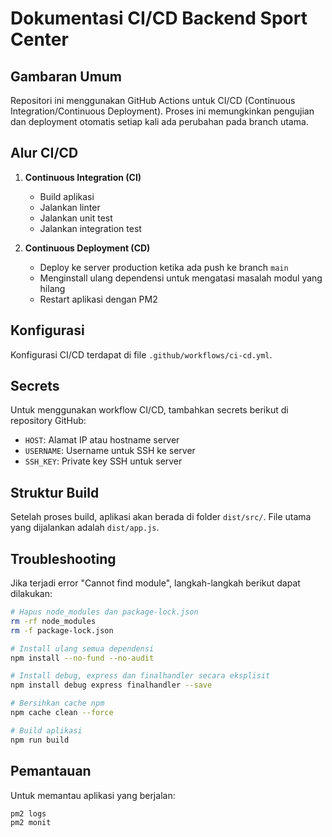 # Dokumentasi CI/CD Backend Sport Center

## Gambaran Umum

Repositori ini menggunakan GitHub Actions untuk CI/CD (Continuous Integration/Continuous Deployment). Proses ini memungkinkan pengujian dan deployment otomatis setiap kali ada perubahan pada branch utama.

## Alur CI/CD

1. **Continuous Integration (CI)**
   - Build aplikasi
   - Jalankan linter
   - Jalankan unit test
   - Jalankan integration test

2. **Continuous Deployment (CD)**
   - Deploy ke server production ketika ada push ke branch `main`
   - Menginstall ulang dependensi untuk mengatasi masalah modul yang hilang
   - Restart aplikasi dengan PM2

## Konfigurasi

Konfigurasi CI/CD terdapat di file `.github/workflows/ci-cd.yml`.

## Secrets

Untuk menggunakan workflow CI/CD, tambahkan secrets berikut di repository GitHub:

- `HOST`: Alamat IP atau hostname server
- `USERNAME`: Username untuk SSH ke server
- `SSH_KEY`: Private key SSH untuk server

## Struktur Build

Setelah proses build, aplikasi akan berada di folder `dist/src/`. File utama yang dijalankan adalah `dist/app.js`.

## Troubleshooting

Jika terjadi error "Cannot find module", langkah-langkah berikut dapat dilakukan:

```bash
# Hapus node_modules dan package-lock.json
rm -rf node_modules
rm -f package-lock.json

# Install ulang semua dependensi
npm install --no-fund --no-audit

# Install debug, express dan finalhandler secara eksplisit
npm install debug express finalhandler --save

# Bersihkan cache npm
npm cache clean --force

# Build aplikasi
npm run build
```

## Pemantauan

Untuk memantau aplikasi yang berjalan:

```bash
pm2 logs
pm2 monit
``` 